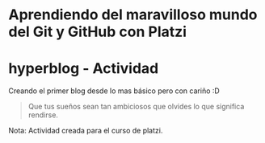 # Aprendiendo del maravilloso mundo del Git y GitHub con Platzi
# hyperblog - Actividad
Creando el primer blog desde lo mas básico pero con cariño :D

> Que tus sueños sean tan ambiciosos que olvides lo que significa rendirse.

Nota: Actividad creada para el curso de platzi.
